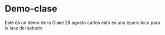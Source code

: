 # Demo-clase
Este es un demo de la Clase 25 agosto
carlos 
esto es una ejuerciicco para la lase del sabado

